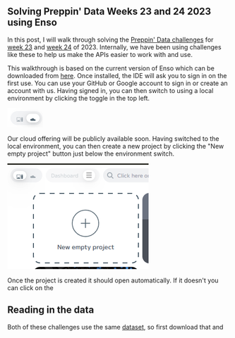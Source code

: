## Solving Preppin' Data Weeks 23 and 24 2023 using Enso

In this post, I will walk through solving the [Preppin' Data challenges](https://preppindata.blogspot.com/) for [week 23](https://preppindata.blogspot.com/2023/06/2023-week-23-is-it-teacher-or-student.html) and [week 24](https://preppindata.blogspot.com/2023/06/2023-week-24-is-it-teacher-or-student.html) of 2023. Internally, we have been using challenges like these to help us make the APIs easier to work with and use. 

This walkthrough is based on the current version of Enso which can be downloaded from [here](https://github.com/enso-org/enso/releases/latest). Once installed, the IDE will ask you to sign in on the first use. You can use your GitHub or Google account to sign in or create an account with us. Having signed in, you can then switch to using a local environment by clicking the toggle in the top left. 

![Switching to local environment](./cloud_toggle.png)

Our cloud offering will be publicly available soon. Having switched to the local environment, you can then create a new project by clicking the "New empty project" button just below the environment switch.

![Create a new project](./new_project.png)

Once the project is created it should open automatically. If it doesn't you can click on the 

## Reading in the data

Both of these challenges use the same [dataset](https://docs.google.com/spreadsheets/d/1Sbnu30CXoP3ofUOIGmCqqx1hTTgMokG1/edit?usp=share_link&ouid=113142875990517226017&rtpof=true&sd=true), so first download that and